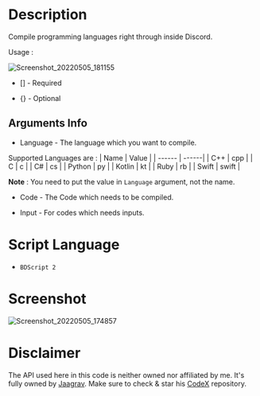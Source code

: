 # Description
Compile programming languages right through inside Discord.

Usage :

![Screenshot_20220505_181155](https://user-images.githubusercontent.com/95774950/166925503-c2f93ae1-d128-4342-946e-6f70625d00c4.png)


- [] - Required

- {} - Optional

## Arguments Info

-  Language - The language which you want to compile.

Supported Languages are :
| Name   | Value |
| ------ | ------|
| C++    | cpp   |
| C      | c     |
| C#     | cs    |
| Python | py    |
| Kotlin | kt    |
| Ruby   | rb    |
| Swift  | swift |

**Note** : You need to put the value in ` Language ` argument, not the name.

- Code - The Code which needs to be compiled.

- Input - For codes which needs inputs.


# Script Language

- ` BDScript 2 `

# Screenshot

![Screenshot_20220505_174857](https://user-images.githubusercontent.com/95774950/166925611-dd55455b-cac1-4fc5-a0c2-357b18619f08.png)

# Disclaimer

The API used here in this code is neither owned nor affiliated by me. It's fully owned by [Jaagrav](https://github.com/Jaagrav).
Make sure to check & star his [CodeX](https://github.com/Jaagrav/CodeX) repository.
